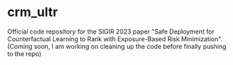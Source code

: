 # crm_ultr
Official code repository for the SIGIR 2023 paper "Safe Deployment for Counterfactual Learning to Rank with Exposure-Based Risk Minimization". 
(Coming soon, I am working on cleaning up the code before finally pushing to the repo) 
